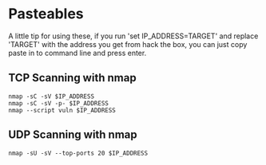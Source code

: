 # Pasteables
A little tip for using these, if you run 'set IP_ADDRESS=TARGET' and replace 'TARGET' with the address you get from hack the box, you can just copy paste in to command line and press enter.

## TCP Scanning with nmap
```
nmap -sC -sV $IP_ADDRESS
nmap -sC -sV -p- $IP_ADDRESS
nmap --script vuln $IP_ADDRESS
```

## UDP Scanning with nmap
```
nmap -sU -sV --top-ports 20 $IP_ADDRESS
```
